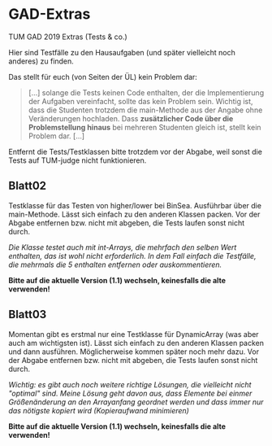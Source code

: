 # GAD-Extras
TUM GAD 2019 Extras (Tests &amp; co.)

Hier sind Testfälle zu den Hausaufgaben (und später vielleicht noch anderes) zu finden.

Das stellt für euch (von Seiten der ÜL) kein Problem dar:
> [...] solange die Tests keinen Code enthalten, der die Implementierung der Aufgaben vereinfacht, sollte das kein Problem sein.
 Wichtig ist, dass die Studenten trotzdem die main-Methode aus der Angabe ohne Veränderungen hochladen. Dass **zusätzlicher Code über die Problemstellung hinaus** bei mehreren Studenten gleich ist, stellt kein Problem dar. [...]

Entfernt die Tests/Testklassen bitte trotzdem vor der Abgabe, weil sonst die Tests auf TUM-judge nicht funktionieren.

## Blatt02
Testklasse für das Testen von higher/lower bei BinSea. Ausführbar über die main-Methode. Lässt sich einfach zu den anderen Klassen packen.
Vor der Abgabe entfernen bzw. nicht mit abgeben, die Tests laufen sonst nicht durch.

*Die Klasse testet auch mit int-Arrays, die mehrfach den selben Wert enthalten, das ist wohl nicht erforderlich.
In dem Fall einfach die Testfälle, die mehrmals die 5 enthalten entfernen oder auskommentieren.*

**Bitte auf die aktuelle Version (1.1) wechseln, keinesfalls die alte verwenden!**

## Blatt03
Momentan gibt es erstmal nur eine Testklasse für DynamicArray (was aber auch am wichtigsten ist). Lässt sich einfach zu den anderen Klassen packen und dann ausführen. Möglicherweise kommen später noch mehr dazu. Vor der Abgabe entfernen bzw. nicht mit abgeben, die Tests laufen sonst nicht durch.

*Wichtig: es gibt auch noch weitere richtige Lösungen, die vielleicht nicht "optimal" sind. Meine Lösung geht davon aus, dass Elemente bei einmer Größenänderung an den Arrayanfang geordnet werden und dass immer nur das nötigste kopiert wird (Kopieraufwand minimieren)*

**Bitte auf die aktuelle Version (1.1) wechseln, keinesfalls die alte verwenden!**
